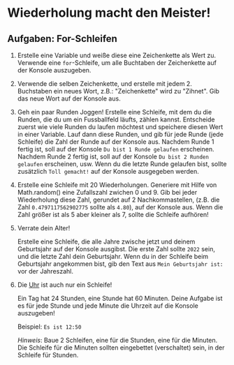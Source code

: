 # Wiederholung macht den Meister!

## Aufgaben: For-Schleifen

1. Erstelle eine Variable und weiße diese eine Zeichenkette als Wert zu. Verwende eine `for`-Schleife, um alle Buchtaben der Zeichenkette auf der Konsole auszugeben. 

2. Verwende die selben Zeichenkette, und erstelle mit jedem 2. Buchstaben ein neues Wort, z.B.: "Zeichenkette" wird zu "Zihnet". Gib das neue Wort auf der Konsole aus. 


3. Geh ein paar Runden Joggen! Erstelle eine Schleife, mit dem du die Runden, die du um ein Fussballfeld läufts, zählen kannst. Entscheide zuerst wie viele Runden du laufen möchtest und speichere diesen Wert in einer Variable. Lauf dann diese Runden, und gib für jede Runde (jede Schleife) die Zahl der Runde auf der Konsole aus. Nachdem  Runde 1 fertig ist, soll auf der Konsole `Du bist 1 Runde gelaufen` erscheinen. Nachdem Runde 2 fertig ist, soll auf der Konsole `Du bist 2 Runden gelaufen` erscheinen, usw.  Wenn du die letzte Runde gelaufen bist, sollte zusätzlich `Toll gemacht!` auf der Konsole ausgegeben werden. 


4. Erstelle eine Schleife mit 20 Wiederholungen. Generiere mit Hilfe von Math.random() eine Zufallszahl zwichen 0 und 9. Gib bei jeder Wiederholung diese Zahl, gerundet auf 2 Nachkommastellen, (z.B. die Zahl `0.4797117562902775` sollte als `4.80`), auf der Konsole aus. Wenn die Zahl größer ist als 5 aber kleiner als 7, sollte die Schleife aufhören! 

5. Verrate dein Alter! 

    Erstelle eine Schleife, die alle Jahre zwische jetzt und deinem Geburtsjahr auf der Konsole ausgibst. Die erste Zahl sollte `2022` sein, und die letzte Zahl dein Geburtsjahr. Wenn du in der Schleife beim Geburtsjahr angekommen bist, gib den Text aus `Mein Geburtsjahr ist:` vor der Jahreszahl. 


6. Die [Uhr](https://uhr.ptb.de/) ist  auch nur ein Schleife! 
    
    Ein Tag hat 24 Stunden, eine Stunde hat 60 Minuten. Deine Aufgabe ist es für jede Stunde und jede Minute die Uhrzeit auf die Konsole auszugeben!

    Beispiel: `Es ist 12:50`

    *Hinweis*: Baue 2 Schleifen, eine für die Stunden, eine für die Minuten. Die Schleife für die Minuten sollten eingebettet (verschaltet) sein, in der Schleife für Stunden.

